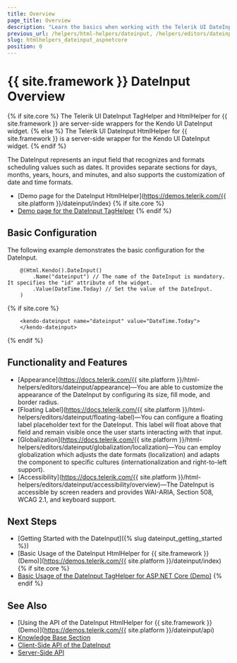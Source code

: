 ```yaml
---
title: Overview
page_title: Overview
description: "Learn the basics when working with the Telerik UI DateInput component for {{ site.framework }}."
previous_url: /helpers/html-helpers/dateinput, /helpers/editors/dateinput/overview
slug: htmlhelpers_dateinput_aspnetcore
position: 0
---
```


# {{ site.framework }} DateInput Overview

{% if site.core %}
The Telerik UI DateInput TagHelper and HtmlHelper for {{ site.framework }} are server-side wrappers for the Kendo UI DateInput widget.
{% else %}
The Telerik UI DateInput HtmlHelper for {{ site.framework }} is a server-side wrapper for the Kendo UI DateInput widget.
{% endif %}

The DateInput represents an input field that recognizes and formats scheduling values such as dates. It provides separate sections for days, months, years, hours, and minutes, and also supports the customization of date and time formats.

* [Demo page for the DateInput HtmlHelper](https://demos.telerik.com/{{ site.platform }}/dateinput/index)
{% if site.core %}
* [Demo page for the DateInput TagHelper](https://demos.telerik.com/aspnet-core/dateinput/tag-helper)
{% endif %}

## Basic Configuration

The following example demonstrates the basic configuration for the DateInput.

```HtmlHelper
    @(Html.Kendo().DateInput()
        .Name("dateinput") // The name of the DateInput is mandatory. It specifies the "id" attribute of the widget.
        .Value(DateTime.Today) // Set the value of the DateInput.
    )
```
{% if site.core %}
```TagHelper
    <kendo-dateinput name="dateinput" value="DateTime.Today">
    </kendo-dateinput>
```
{% endif %}

## Functionality and Features

* [Appearance](https://docs.telerik.com/{{ site.platform }}/html-helpers/editors/dateinput/appearance)&mdash;You are able to customize the appearance of the DateInput by configuring its size, fill mode, and border radius.
* [Floating Label](https://docs.telerik.com/{{ site.platform }}/html-helpers/editors/dateinput/floating-label)&mdash;You can configure a floating label placeholder text for the DateInput. This label will float above that field and remain visible once the user starts interacting with that input.
* [Globalization](https://docs.telerik.com/{{ site.platform }}/html-helpers/editors/dateinput/globalization/localization)&mdash;You can employ globalization which adjusts the date formats (localization) and adapts the component to specific cultures (internationalization and right-to-left support).
* [Accessibility](https://docs.telerik.com/{{ site.platform }}/html-helpers/editors/dateinput/accessibility/overview)&mdash;The DateInput is accessible by screen readers and provides WAI-ARIA, Section 508, WCAG 2.1, and keyboard support.

## Next Steps

* [Getting Started with the DateInput]({% slug dateinput_getting_started %})
* [Basic Usage of the DateInput HtmlHelper for {{ site.framework }} (Demo)](https://demos.telerik.com/{{ site.platform }}/dateinput/index)
{% if site.core %}
* [Basic Usage of the DateInput TagHelper for ASP.NET Core (Demo)](https://demos.telerik.com/aspnet-core/dateinput/tag-helper)
{% endif %}

## See Also

* [Using the API of the DateInput HtmlHelper for {{ site.framework }} (Demo)](https://demos.telerik.com/{{ site.platform }}/dateinput/api)
* [Knowledge Base Section](/knowledge-base)
* [Client-Side API of the DateInput](https://docs.telerik.com/kendo-ui/api/javascript/ui/dateinput)
* [Server-Side API](/api/dateinput)
